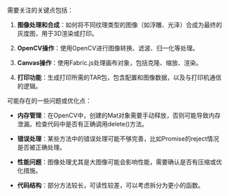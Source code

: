 需要关注的关键点包括：

1. **图像处理和合成**：如何将不同纹理类型的图像（如浮雕、光泽）合成为最终的灰度图，用于3D渲染或打印。

2. **OpenCV操作**：使用OpenCV进行图像转换、滤波、归一化等处理。

3. **Canvas操作**：使用Fabric.js处理画布对象，包括克隆、缩放、渲染。

4. **打印功能**：生成打印所需的TAR包，包含配置和图像数据，以及与打印机通信的逻辑。

可能存在的一些问题或优化点：

- **内存管理**：在OpenCV中，创建的Mat对象需要手动释放，否则可能导致内存泄漏。检查代码中是否有正确调用delete()方法。

- **错误处理**：某些方法中的错误处理可能不够完善，比如Promise的reject情况是否被正确处理。

- **性能问题**：图像处理尤其是大图像可能会影响性能，需要确认是否有压缩或优化措施。

- **代码结构**：部分方法较长，可读性较差，可以考虑拆分为更小的函数。

